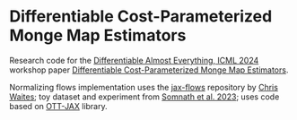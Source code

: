 # Differentiable Cost-Parameterized Monge Map Estimators

Research code for the [Differentiable Almost Everything, ICML 2024](https://differentiable.xyz/) workshop paper [Differentiable Cost-Parameterized Monge Map Estimators](https://arxiv.org/abs/2406.08399). 

Normalizing flows implementation uses the [jax-flows](https://github.com/ChrisWaites/jax-flows) repository by [Chris Waites](https://github.com/ChrisWaites); toy dataset and experiment from [Somnath et al. 2023](https://arxiv.org/abs/2302.11419); uses code based on [OTT-JAX](https://github.com/ott-jax/ott) library.